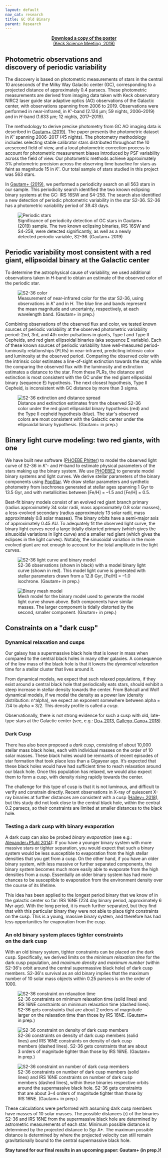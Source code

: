 ```yaml
---
layout: default
nav_cat: research
title: GC Old Binary
parent: Research
---
```


<center><p><a href="./Poster_Print.pdf"><b>Download a copy of the poster</b><br>(Keck Science Meeting, 2019)</a></p></center>

## Photometric observations and<br>discovery of periodic variability

The discovery is based on photometric measurements of stars in the central 10 arcseconds of the Milky Way Galactic center (GC), corresponding to a projected distance of approximately 0.4 parsecs. These photometric measurements are derived from imaging data taken with Keck observatory NIRC2 laser guide star adaptive optics (AO) observations of the Galactic center, with observations spanning from 2006 to 2019. Observations were performed in near-infrared, in *K\'*-band (2.124 µm; 59 nights, 2006–2019) and in *H*-band (1.633 µm; 12 nights, 2017–2019).

The methodology to derive precise photometry from GC AO imaging data is described in [Gautam+ (2019)][Gautam+2019]. The paper presents the photometric dataset in *K\'* spanning 2006–2017 (45 nights). The photometry methodology includes selecting stable calibrator stars distributed throughout the 10 arcsecond field of view, and a local photometric correction process to account for photometric measurement biases introduced by PSF variability across the field of view. Our photometric methods achieve approximately 3% photometric precision across the observing time baseline for stars as faint as magnitude 15 in *K\'*. Our total sample of stars studied in this project was 563 stars.

In [Gautam+ (2019)][Gautam+2019], we performed a periodicity search on all 563 stars in our sample. This periodicity search identified the two known eclipsing binary systems at the GC: IRS 16SW and S4-258. The search also identified a new detection of periodic photometric variability in the star S2-36. S2-36 has a photometric variability period of 39.43 days.

<figure>
	<img src="./fit_amp_bs_sig.png" title="Periodic stars" />
    <figcaption>Significance of periodicity detection of GC stars in Gautam+ (2019) sample. The two known eclipsing binaries, IRS 16SW and S4-258, were detected significantly, as well as a newly detected periodic variable, S2-36. (Gautam+ 2019)</figcaption>
</figure>

[Gautam+2019]: https://ui.adsabs.harvard.edu/abs/2019ApJ...871..103G/abstract

## Periodic variability most consistent with a red giant, ellipsoidal binary at the Galactic center

To determine the astrophysical cause of variability, we used additional observations taken in *H*-band to obtain an estimate of the observed color of the periodic star.

<figure>
	<img src="./S2-36_color.png" title="S2-36 color" />
    <figcaption>Measurement of near-infrared color for the star S2-36, using observations in <em>K'</em> and in <em>H</em>. The blue line and bands represent the mean magnitude and uncertainty, respectively, at each wavelength band. (Gautam+ in prep.)</figcaption>
</figure>

Combining observations of the observed flux and color, we tested known sources of periodic variability at the observed photometric variability period: 2nd, 3rd, and 4th order pulsations in giants, Type I and Type II Cepheids, and red giant ellipsoidal binaries (aka sequence E variable). Each of these known sources of periodic variability have well-measured period-luminosity relationships (PLRs) in near-infrared, predicting intrinsic color and luminosity at the observed period. Comparing the observed color with the intrinsic color estimates a line-of-sight extinction towards the star, while the comparing the observed flux with the luminosity and extinction estimates a distance to the star. From these PLRs, the distance and extinction is most consistent with the GC under the red giant ellipsoidal binary (sequence E) hypothesis. The next closest hypothesis, Type II Cepheid, is inconsistent with GC distance by more than 3 sigma.

<figure>
	<img src="./ext_dist_spread.png" title="S2-36 extinction and distance spread" />
    <figcaption>Distance and extinction estimates from the observed S2-36 color under the red giant ellipsoidal binary hypothesis (red) and the Type II cepheid hypothesis (blue). The star's observed colors are most consistent with the Galactic center under the ellipsoidal binary hypothesis. (Gautam+ in prep.)</figcaption>
</figure>

## Binary light curve modeling: two red giants, with one 

We have built new software ([PHOEBE Phitter](https://github.com/abhimat/phoebe_phitter)) to model the observed light curve of S2-36 in *K\'*- and *H*-band to estimate physical parameters of the stars making up the binary system. We use [PHOEBE2](http://phoebe-project.org) to generate model binary systems and light curves. We derive stellar parameters of the binary components using [PopStar](https://github.com/astropy/PopStar). We draw stellar parameters and synthetic photometry from isochrones generated at stellar ages spanning 1 Gyr to 13.5 Gyr, and with metallicities between [Fe/H] = –1.5 and [Fe/H] = 0.5.

Best-fit binary models consist of an evolved red giant branch primary (radius approximately 34 solar radii, mass approximately 0.8 solar masses), a less-evolved secondary (radius approximately 13 solar radii, mass approximately 0.8 solar masses). The binary orbits have a semi-major axis of approximately 0.45 AU. To adequately fit the observed light curve, the binary light curves need a large tidally distorted primary (which gives the sinusoidal variations in light curve) and a smaller red giant (which gives the eclipses in the light curves). Notably, the sinusoidal variation in the more evolved giant are not enough to account for the total amplitude in the light curves.

<figure>
	<img src="./binary_lc_model.png" title="S2-36 light curve and binary model" />
    <figcaption>S2-36 observations (shown in black) with a model binary light curve (shown in red). This model light curve is generated with stellar parameters drawn from a 12.8 Gyr, [Fe/H] = –1.0 isochrone. (Gautam+ in prep.)</figcaption>
</figure>

<figure>
	<img src="./binary_mesh.png" title="Binary mesh model" />
    <figcaption>Mesh model for the binary model used to generate the model light curve shown above. Both components have similar masses. The larger component is tidally distorted by the second, smaller component. (Gautam+ in prep.)</figcaption>
</figure>

## Constraints on a "dark cusp"

### Dynamical relaxation and cusps
Our galaxy has a supermassive black hole that is lower in mass when compared to the central black holes in many other galaxies. A consequence of the low mass of the black hole is that it lowers the *dynamical relaxation* time for a stellar cluster that lives around it.

From dynamical models, we expect that such relaxed populations, if they exist around a central black hole that periodically eats stars, should exhibit a steep increase in stellar density towards the center. From Bahcall and Wolf dynamical models, if we model the density as a power law (density distribution: n^alpha), we expect an exponent somewhere between alpha = 7/4 to alpha = 3/2. This density profile is called a *cusp*.

Observationally, there is not strong evidence for such a cusp with old, late-type stars at the Galactic center (see, e.g.: [Do+ 2013](https://ui.adsabs.harvard.edu/abs/2013ApJ...779L...6D/abstract), [Gallego-Cano+ 2018](https://ui.adsabs.harvard.edu/abs/2018A&A...609A..26G/abstract)).

### Dark Cusp
There has also been proposed a *dark cusp*, consisting of about 10,000 stellar mass black holes, each with individual masses on the order of 10 solar masses. These black holes would be remnants of recent episodes of star formation that took place less than a Gigayear ago. It’s expected that these black holes would have had sufficient time to reach relaxation around our black hole. Once this population has relaxed, we would also expect them to form a cusp, with density rising rapidly towards the center.

The challenge for this type of cusp is that it is not luminous, and difficult to verify and constrain directly. Recent observations in X-ray of quiescent X-ray binaries at further distances are consistent with a cusp ([Hailey+ 2018](https://ui.adsabs.harvard.edu/abs/2018Natur.556...70H/abstract)), but this study did not look close to the central black hole, within the central 0.2 parsecs, so their constraints are limited at smaller distances to the black hole.

### Testing a dark cusp with binary evaporation
A dark cusp can also be probed *binary evaporation* (see e.g.: [Alexander+Pfuhl 2014](https://ui.adsabs.harvard.edu/abs/2014ApJ...780..148A/abstract)): If you have a younger binary system with more massive stars or tighter separation, you would expect that such a binary system would be less susceptible to evaporation from the high stellar densities that you get from a cusp. On the other hand, if you have an older binary system, with less massive or further separated components, the binary system becomes much more easily able to evaporate from the high densities from a cusp. Essentially an older binary system has had more chances to be susceptible to evaporation from the environment density over the course of its lifetime.

This idea has been applied to the longest period binary that we know of in the galactic center so far: IRS 16NE (224 day binary period, approximately 6 Myr age). With the long period, it is much further separated, but they find that with this particular binary they were not able to place tight constraints on the cusp. This is a young, massive binary system, and therefore has had less opportunities for evaporation from the cusp.

### An old binary system places tighter constraints<br>on the dark cusp
With an old binary system, tighter constraints can be placed on the dark cusp. Specifically, we derived limits on the *minimum relaxation time* for the dark cusp population, and *maximum density* and *maximum number* (within S2-36's orbit around the central supermassive black hole) of dark cusp members. S2-36's survival as an old binary implies that the maximum number of 10 solar mass objects within 0.25 parsecs is on the order of 1000.

<figure>
	<img src="./t_rlx_constraint.png" title="S2-36 constraint on relaxation time" />
    <figcaption>S2-36 constraints on minimum relaxation time (solid lines) and IRS 16NE constraints on minimum relaxation time (dashed lines). S2-36 gets constraints that are about 2 orders of magnitude larger on the relaxation time than those by IRS 16NE. (Gautam+ in prep.)</figcaption>
</figure>

<figure>
	<img src="./density_constraint.png" title="S2-36 constraint on density of dark cusp members" />
    <figcaption>S2-36 constraints on density of dark cusp members (solid lines) and IRS 16NE constraints on density of dark cusp members (dashed lines). S2-36 gets constraints that are about 3 orders of magnitude tighter than those by IRS 16NE. (Gautam+ in prep.)</figcaption>
</figure>

<figure>
	<img src="./number_constraint.png" title="S2-36 constraint on number of dark cusp members" />
    <figcaption>S2-36 constraints on number of dark cusp members (solid lines) and IRS 16NE constraints on number of dark cusp members (dashed lines), within these binaries respective orbits around the supermassive black hole. S2-36 gets constraints that are about 3–4 orders of magnitude tighter than those by IRS 16NE. (Gautam+ in prep.)</figcaption>
</figure>

These calculations were performed with assuming dark cusp members have masses of 10 solar masses. The possible distances (r) of the binaries S2-36 and IRS 16NE from the supermassive black hole are determined by astrometric measurements of each star. Minimum possible distance is determined by the projected distance to Sgr A*. The maximum possible distance is determined by where the projected velocity can still remain gravitationally bound to the central supermassive black hole.

**Stay tuned for our final results in an upcoming paper: Gautam+ (in prep.)!**